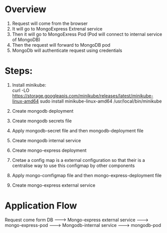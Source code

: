 # Overview
1. Request will come from the browser
2. It will go to MongoExpress Extrenal service
3. Then it will go to MongoExress Pod (Pod will connect to internal service of MongoDB)
4. Then the request will forward to MongoDB pod
5. MongoDb will authenticate request using credentials


# Steps:
1. Install minikube:    
    curl -LO https://storage.googleapis.com/minikube/releases/latest/minikube-linux-amd64
    sudo install minikube-linux-amd64 /usr/local/bin/minikube

2. Create mongodb deployment

3. Create mongodb secrets file

4. Apply mongodb-secret file and then mongodb-deployment file

5. Create mongodb internal service

6. Create mongo-express deployment

7. Cretae a config map is a external configuration so that their is a centralise way to use this configmap by other components

8. Apply mongo-comfigmap file and then mongo-express-deployment file

9. Create mongo-express external service

# Application Flow

Request come form DB ---> Mongo-express external service ---> mongo-express-pod ---> Mongodb-internal service ---> mongodb-pod
